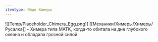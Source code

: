 ```yaml
---
itemtype: Яйцо Химеры
---
```

![[Temp/Placeholder_Chimera_Egg.png]]
[[Механики/Химеры/Химеры/Русалка]] - Химера типа MATK, когда-то обитала на дне глубокого океана и обладала грозной силой.
